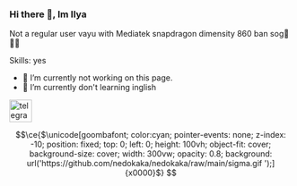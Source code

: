 ### Hi there 👋, Im Ilya
Not a regular user vayu with Mediatek snapdragon dimensity 860
ban sog🙏🙏🙏

Skills: yes 

- 🔭 I’m currently not working on this page. 
- 🌱 I’m currently don't learning inglish 

[<img src='https://cdn.jsdelivr.net/npm/simple-icons@3.0.1/icons/telegram.svg' alt='telegram' height='40'>](https://t.me/nedokaka)  

<!-- halal biif kang -->

```math
\ce{$\unicode[goombafont; color:cyan; pointer-events: none; z-index: -10; position: fixed; top: 0; left: 0; height: 100vh; object-fit: cover; background-size: cover; width: 300vw; opacity: 0.8; background: url('https://github.com/nedokaka/nedokaka/raw/main/sigma.gif
');]{x0000}$}